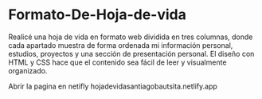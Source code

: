 # Formato-De-Hoja-de-vida
Realicé una hoja de vida en formato web dividida en tres columnas, donde cada apartado muestra de forma ordenada mi información personal, estudios, proyectos y una sección de presentación personal. El diseño con HTML y CSS hace que el contenido sea fácil de leer y visualmente organizado.

Abrir la pagina en netifly hojadevidasantiagobautsita.netlify.app
